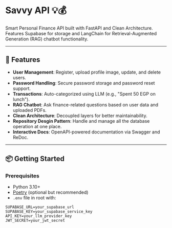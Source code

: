 # Savvy API 💡💰

Smart Personal Finance API built with FastAPI and Clean Architecture.  
Features Supabase for storage and LangChain for Retrieval-Augmented Generation (RAG) chatbot functionality.

---

## 🚀 Features

- **User Management**: Register, upload profile image, update, and delete users.
- **Password Handling**: Secure password storage and password reset support.
- **Transactions**: Auto-categorized using LLM (e.g., "Spent 50 EGP on lunch").
- **RAG Chatbot**: Ask finance-related questions based on user data and uploaded PDFs.
- **Clean Architecture**: Decoupled layers for better maintainability.
- **Repository Desgin Pattern**: Handle and manage all the database operation at one place.
- **Interactive Docs**: OpenAPI-powered documentation via Swagger and ReDoc.

---

## 📦 Getting Started

### Prerequisites

- Python 3.10+
- [Poetry](https://python-poetry.org) (optional but recommended)
- `.env` file in root with:

```env
SUPABASE_URL=your_supabase_url
SUPABASE_KEY=your_supabase_service_key
API_KEY=your_llm_provider_key
JWT_SECRET=your_jwt_secret
